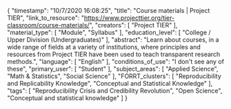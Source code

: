 {
    "timestamp": "10/7/2020 16:08:25",
    "title": "Course materials | Project TIER",
    "link_to_resource": "https://www.projecttier.org/tier-classroom/course-materials/",
    "creators": [
        "Project TIER"
    ],
    "material_type": [
        "Module",
        "Syllabus"
    ],
    "education_level": [
        "College / Upper Division (Undergraduates)"
    ],
    "abstract": "Learn about courses, in a wide range of fields at a variety of institutions, where principles and resources from Project TIER have been used to teach transparent research methods.",
    "language": [
        "English"
    ],
    "conditions_of_use": "I don't see any of these",
    "primary_user": [
        "Student"
    ],
    "subject_areas": [
        "Applied Science",
        "Math & Statistics",
        "Social Science"
    ],
    "FORRT_clusters": [
        "Reproducibility and Replicability Knowledge",
        "Conceptual and Statistical Knowledge"
    ],
    "tags": [
        "Reproducibility Crisis and Credibility Revolution",
        "Open Science",
        "Conceptual and statistical knowledge"
    ]
}